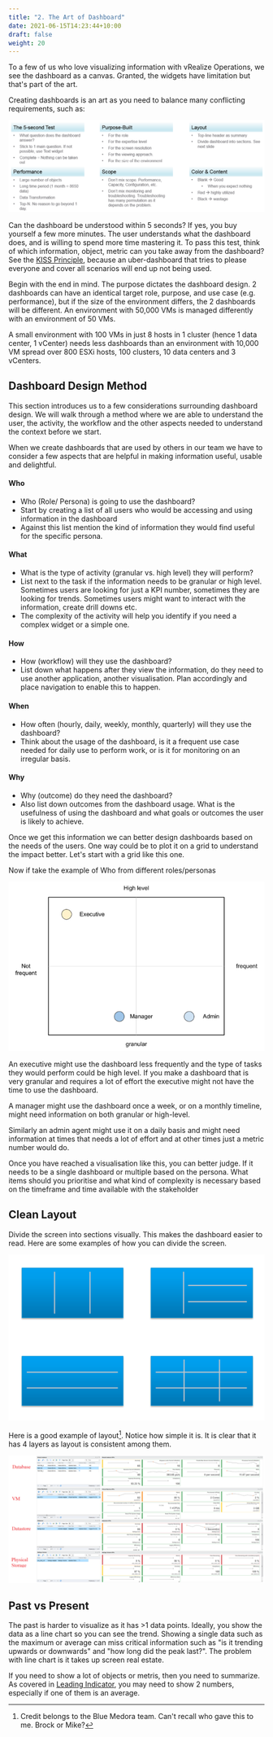 ```yaml
---
title: "2. The Art of Dashboard"
date: 2021-06-15T14:23:44+10:00
draft: false
weight: 20
---
```


To a few of us who love visualizing information with vRealize Operations, we see the dashboard as a canvas. Granted, the widgets have limitation but that's part of the art.

Creating dashboards is an art as you need to balance many conflicting requirements, such as:

![Dashboard requirement](3.1.2-fig-1.png)

Can the dashboard be understood within 5 seconds? If yes, you buy yourself a few more minutes. The user understands what the dashboard does, and is willing to spend more time mastering it. To pass this test, think of which information, object, metric can you take away from the dashboard? See the [KISS Principle](https://en.wikipedia.org/wiki/KISS_principle), because an uber-dashboard that tries to please everyone and cover all scenarios will end up not being used.

Begin with the end in mind. The purpose dictates the dashboard design. 2 dashboards can have an identical target role, purpose, and use case (e.g. performance), but if the size of the environment differs, the 2 dashboards will be different. An environment with 50,000 VMs is managed differently with an environment of 50 VMs.

A small environment with 100 VMs in just 8 hosts in 1 cluster (hence 1 data center, 1 vCenter) needs less dashboards than an environment with 10,000 VM spread over 800 ESXi hosts, 100 clusters, 10 data centers and 3 vCenters.

## Dashboard Design Method

This section introduces us to a few considerations surrounding dashboard design. We will walk through a method where we are able to understand the user, the activity, the workflow and the other aspects needed to understand the context before we start.

When we create dashboards that are used by others in our team we have to consider a few aspects that are helpful in making information useful, usable and delightful.

#### Who

- Who (Role/ Persona) is going to use the dashboard?
- Start by creating a list of all users who would be accessing and using information in the dashboard
- Against this list mention the kind of information they would find useful for the specific persona.

#### What

- What is the type of activity (granular vs. high level) they will perform?
- List next to the task if the information needs to be granular or high level. Sometimes users are looking for just a KPI number, sometimes they are looking for trends. Sometimes users might want to interact with the information, create drill downs etc.
- The complexity of the activity will help you identify if you need a complex widget or a simple one.

#### How

- How (workflow) will they use the dashboard?
- List down what happens after they view the information, do they need to use another application, another visualisation. Plan accordingly and place navigation to enable this to happen.

#### When

- How often (hourly, daily, weekly, monthly, quarterly) will they use the dashboard?
- Think about the usage of the dashboard, is it a frequent use case needed for daily use to perform work, or is it for monitoring on an irregular basis.

#### Why

- Why (outcome) do they need the dashboard?
- Also list down outcomes from the dashboard usage. What is the usefulness of using the dashboard and what goals or outcomes the user is likely to achieve.

Once we get this information we can better design dashboards based on the needs of the users. One way could be to plot it on a grid to understand the impact better. Let's start with a grid like this one.

Now if take the example of Who from different roles/personas

![Persona map of usage](3.1.2-fig-2.png)

An executive might use the dashboard less frequently and the type of tasks they would perform could be high level. If you make a dashboard that is very granular and requires a lot of effort the executive might not have the time to use the dashboard.

A manager might use the dashboard once a week, or on a monthly timeline, might need information on both granular or high-level.

Similarly an admin agent might use it on a daily basis and might need information at times that needs a lot of effort and at other times just a metric number would do.

Once you have reached a visualisation like this, you can better judge. If it needs to be a single dashboard or multiple based on the persona. What items should you prioritise and what kind of complexity is necessary based on the timeframe and time available with the stakeholder

## Clean Layout

Divide the screen into sections visually. This makes the dashboard easier to read. Here are some examples of how you can divide the screen.

![Screen layout](3.1.2-fig-3.png)

Here is a good example of layout[^1]. Notice how simple it is. It is clear that it has 4 layers as layout is consistent among them.

![Consistent layout](3.1.2-fig-4.png)

## Past vs Present

The past is harder to visualize as it has >1 data points. Ideally, you show the data as a line chart so you can see the trend. Showing a single data such as the maximum or average can miss critical information such as "is it trending upwards or downwards" and "how long did the peak last?". The problem with line chart is it takes up screen real estate.

If you need to show a lot of objects or metris, then you need to summarize. As covered in [Leading Indicator](/operations-management/chapter-2-performance-management/1.2.9-leading-indicators/), you may need to show 2 numbers, especially if one of them is an average.

[^1]: Credit belongs to the Blue Medora team. Can't recall who gave this to me. Brock or Mike?